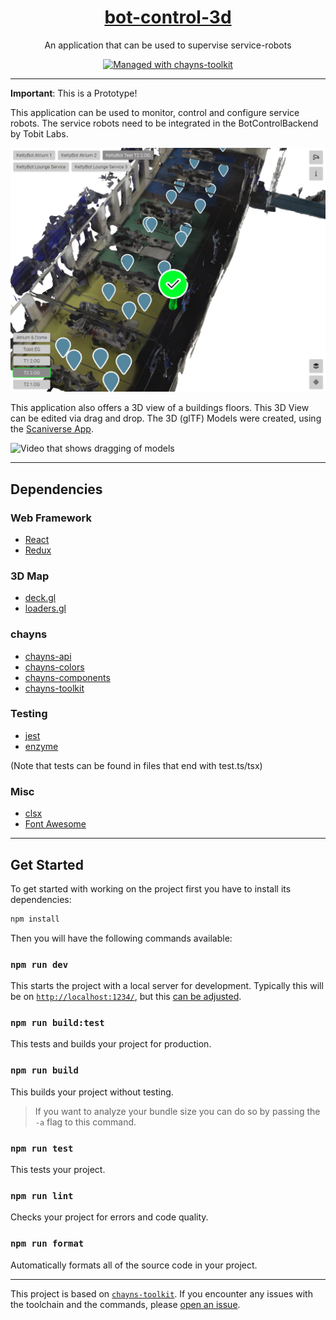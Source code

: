 <div align="center">
    <h1><a href="https://github.com/lepult/BotControl3D-Prototype">bot-control-3d</a></h1>
    <p>An application that can be used to supervise service-robots</p>
    <a href="https://github.com/TobitSoftware/chayns-toolkit">
        <img 
            alt="Managed with chayns-toolkit" 
            src="https://img.shields.io/badge/managed%20with-chayns--toolkit-%23000?style=for-the-badge"
        />
    </a>
</div>

---

<b>Important</b>: This is a Prototype!

This application can be used to monitor, control and configure service robots. The service robots need to be integrated in the BotControlBackend by Tobit Labs.

![Screenshot of the Prototype](resources/Screenshot%20Uebersicht.png)

This application also offers a 3D view of a buildings floors. This 3D View can be edited via drag and drop. The 3D (glTF) Models were created, using the [Scaniverse App](https://scaniverse.com/).

![Video that shows dragging of models](resources/Animation.gif)

---

## Dependencies

### Web Framework

- [React](https://react.dev/)
- [Redux](https://redux.js.org/)

### 3D Map

- [deck.gl](https://deck.gl)
- [loaders.gl](https://loaders.gl)

### chayns

- [chayns-api](https://github.com/TobitSoftware/chayns-api)
- [chayns-colors](https://github.com/TobitSoftware/chayns-colors)
- [chayns-components](https://github.com/TobitSoftware/chayns-components)
- [chayns-toolkit](https://github.com/TobitSoftware/chayns-toolkit)

### Testing

- [jest](https://jestjs.io/)
- [enzyme](https://enzymejs.github.io/enzyme/)

(Note that tests can be found in files that end with test.ts/tsx)

### Misc

- [clsx](https://github.com/lukeed/clsx)
- [Font Awesome](https://fontawesome.com/)

---

## Get Started

To get started with working on the project first you have to install its
dependencies:

```bash
npm install
```

Then you will have the following commands available:

### `npm run dev`

This starts the project with a local server for development. Typically this will
be on [`http://localhost:1234/`](http://localhost:1234/), but this
[can be adjusted](https://github.com/TobitSoftware/chayns-toolkit#development-options).

### `npm run build:test`

This tests and builds your project for production.

### `npm run build`

This builds your project without testing.

> If you want to analyze your bundle size you can do so by passing the `-a` flag
> to this command.

### `npm run test`

This tests your project.

### `npm run lint`

Checks your project for errors and code quality.

### `npm run format`

Automatically formats all of the source code in your project.

---

This project is based on
[`chayns-toolkit`](https://github.com/TobitSoftware/chayns-toolkit). If you
encounter any issues with the toolchain and the commands, please
[open an issue](https://github.com/TobitSoftware/chayns-toolkit/issues/new).
